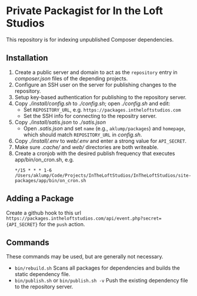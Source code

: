 # Private Packagist for In the Loft Studios

This repository is for indexing unpublished Composer dependencies.

## Installation

1. Create a public server and domain to act as the `repository` entry in _composer.json_ files of the depending projects.
2. Configure an SSH user on the server for publishing changes to the repository.
3. Setup key-based authentication for publishing to the repository server.
4. Copy _./install/config.sh_ to _./config.sh_; open _./config.sh_ and edit:
    * Set `REPOSITORY_URL`, e.g. `https://packages.intheloftstudios.com`
    * Set the SSH info for connecting to the repositry server.
5. Copy _./install/satis.json_ to _./satis.json_
    * Open _.satis.json_ and set `name` (e.g., `aklump/packages`) and `homepage`, which should match `REPOSITORY_URL` in _config.sh_.
6. Copy _./install/.env_ to _web/.env_ and enter a strong value for `API_SECRET`.
7. Make sure _.cache/_ and _web/_ directories are both writeable.
8. Create a cronjob with the desired publish frequency that executes app/bin/on_cron.sh, e.g.
    ```
    */15 * * * 1-6 /Users/aklump/Code/Projects/InTheLoftStudios/InTheLoftStudios/site-packages/app/bin/on_cron.sh
    ```

## Adding a Package

Create a github hook to this url `https://packages.intheloftstudios.com/api/event.php?secret={API_SECRET}` for the `push` action.

## Commands

These commands may be used, but are generally not necessary.

* `bin/rebuild.sh` Scans all packages for dependencies and builds the static dependency file.
* `bin/publish.sh` or `bin/publish.sh -v` Push the existing dependency file to the repository server.
